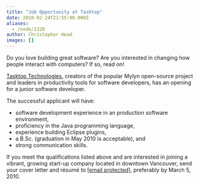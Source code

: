 ```yaml
---
title: "Job Opportunity at Tasktop"
date: 2010-02-24T21:55:00.000Z
aliases:
  - /node/1320
author: Christopher Head
images: []
---
```


<div class="field field-name-body field-type-text-with-summary field-label-hidden"><div class="field-items"><div class="field-item even"><p>Do you love building great software? Are you interested in changing how people interact with computers? If so, read on!</p>
<p><a href="http://tasktop.com/">Tasktop Technologies</a>, creators of the popular Mylyn open-source project and leaders in productivity tools for software developers, has an opening for a junior software developer.</p>
<p>The successful applicant will have:</p>
<ul>
<li>software development experience in an production software environment,</li>
<li>proficiency in the Java programming language,</li>
<li>experience building Eclipse plugins,</li>
<li>a B.Sc. (graduation in May 2010 is acceptable), and</li>
<li>strong communication skills.</li>
</ul>
<p>If you meet the qualifications listed above and are interested in joining a vibrant, growing start-up company located in downtown Vancouver, send your cover letter and r&#xE9;sum&#xE9; to <a href="/cdn-cgi/l/email-protection#caa9abb8afafb8b98abeabb9a1bea5bae4a9a5a7"><span class="__cf_email__" data-cfemail="a2c1c3d0c7c7d0d1e2d6c3d1c9d6cdd28cc1cdcf">[email&#xA0;protected]</span></a>, preferably by March 5, 2010.</p>
</div></div></div>    <footer>
          </footer>
